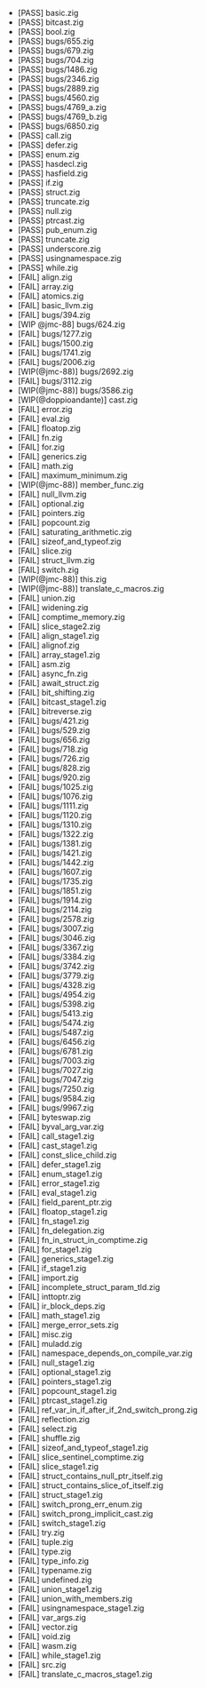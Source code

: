 - [PASS] basic.zig
- [PASS] bitcast.zig
- [PASS] bool.zig
- [PASS] bugs/655.zig
- [PASS] bugs/679.zig
- [PASS] bugs/704.zig
- [PASS] bugs/1486.zig
- [PASS] bugs/2346.zig
- [PASS] bugs/2889.zig
- [PASS] bugs/4560.zig
- [PASS] bugs/4769_a.zig
- [PASS] bugs/4769_b.zig
- [PASS] bugs/6850.zig
- [PASS] call.zig
- [PASS] defer.zig
- [PASS] enum.zig
- [PASS] hasdecl.zig
- [PASS] hasfield.zig
- [PASS] if.zig
- [PASS] struct.zig
- [PASS] truncate.zig
- [PASS] null.zig
- [PASS] ptrcast.zig
- [PASS] pub_enum.zig
- [PASS] truncate.zig
- [PASS] underscore.zig
- [PASS] usingnamespace.zig
- [PASS] while.zig
- [FAIL] align.zig
- [FAIL] array.zig
- [FAIL] atomics.zig
- [FAIL] basic_llvm.zig
- [FAIL] bugs/394.zig
- [WIP @jmc-88] bugs/624.zig
- [FAIL] bugs/1277.zig
- [FAIL] bugs/1500.zig
- [FAIL] bugs/1741.zig
- [FAIL] bugs/2006.zig
- [WIP(@jmc-88)] bugs/2692.zig
- [FAIL] bugs/3112.zig
- [WIP(@jmc-88)] bugs/3586.zig
- [WIP(@doppioandante)] cast.zig
- [FAIL] error.zig
- [FAIL] eval.zig
- [FAIL] floatop.zig
- [FAIL] fn.zig
- [FAIL] for.zig
- [FAIL] generics.zig
- [FAIL] math.zig
- [FAIL] maximum_minimum.zig
- [WIP(@jmc-88)] member_func.zig
- [FAIL] null_llvm.zig
- [FAIL] optional.zig
- [FAIL] pointers.zig
- [FAIL] popcount.zig
- [FAIL] saturating_arithmetic.zig
- [FAIL] sizeof_and_typeof.zig
- [FAIL] slice.zig
- [FAIL] struct_llvm.zig
- [FAIL] switch.zig
- [WIP(@jmc-88)] this.zig
- [WIP(@jmc-88)] translate_c_macros.zig
- [FAIL] union.zig
- [FAIL] widening.zig
- [FAIL] comptime_memory.zig
- [FAIL] slice_stage2.zig
- [FAIL] align_stage1.zig
- [FAIL] alignof.zig
- [FAIL] array_stage1.zig
- [FAIL] asm.zig
- [FAIL] async_fn.zig
- [FAIL] await_struct.zig
- [FAIL] bit_shifting.zig
- [FAIL] bitcast_stage1.zig
- [FAIL] bitreverse.zig
- [FAIL] bugs/421.zig
- [FAIL] bugs/529.zig
- [FAIL] bugs/656.zig
- [FAIL] bugs/718.zig
- [FAIL] bugs/726.zig
- [FAIL] bugs/828.zig
- [FAIL] bugs/920.zig
- [FAIL] bugs/1025.zig
- [FAIL] bugs/1076.zig
- [FAIL] bugs/1111.zig
- [FAIL] bugs/1120.zig
- [FAIL] bugs/1310.zig
- [FAIL] bugs/1322.zig
- [FAIL] bugs/1381.zig
- [FAIL] bugs/1421.zig
- [FAIL] bugs/1442.zig
- [FAIL] bugs/1607.zig
- [FAIL] bugs/1735.zig
- [FAIL] bugs/1851.zig
- [FAIL] bugs/1914.zig
- [FAIL] bugs/2114.zig
- [FAIL] bugs/2578.zig
- [FAIL] bugs/3007.zig
- [FAIL] bugs/3046.zig
- [FAIL] bugs/3367.zig
- [FAIL] bugs/3384.zig
- [FAIL] bugs/3742.zig
- [FAIL] bugs/3779.zig
- [FAIL] bugs/4328.zig
- [FAIL] bugs/4954.zig
- [FAIL] bugs/5398.zig
- [FAIL] bugs/5413.zig
- [FAIL] bugs/5474.zig
- [FAIL] bugs/5487.zig
- [FAIL] bugs/6456.zig
- [FAIL] bugs/6781.zig
- [FAIL] bugs/7003.zig
- [FAIL] bugs/7027.zig
- [FAIL] bugs/7047.zig
- [FAIL] bugs/7250.zig
- [FAIL] bugs/9584.zig
- [FAIL] bugs/9967.zig
- [FAIL] byteswap.zig
- [FAIL] byval_arg_var.zig
- [FAIL] call_stage1.zig
- [FAIL] cast_stage1.zig
- [FAIL] const_slice_child.zig
- [FAIL] defer_stage1.zig
- [FAIL] enum_stage1.zig
- [FAIL] error_stage1.zig
- [FAIL] eval_stage1.zig
- [FAIL] field_parent_ptr.zig
- [FAIL] floatop_stage1.zig
- [FAIL] fn_stage1.zig
- [FAIL] fn_delegation.zig
- [FAIL] fn_in_struct_in_comptime.zig
- [FAIL] for_stage1.zig
- [FAIL] generics_stage1.zig
- [FAIL] if_stage1.zig
- [FAIL] import.zig
- [FAIL] incomplete_struct_param_tld.zig
- [FAIL] inttoptr.zig
- [FAIL] ir_block_deps.zig
- [FAIL] math_stage1.zig
- [FAIL] merge_error_sets.zig
- [FAIL] misc.zig
- [FAIL] muladd.zig
- [FAIL] namespace_depends_on_compile_var.zig
- [FAIL] null_stage1.zig
- [FAIL] optional_stage1.zig
- [FAIL] pointers_stage1.zig
- [FAIL] popcount_stage1.zig
- [FAIL] ptrcast_stage1.zig
- [FAIL] ref_var_in_if_after_if_2nd_switch_prong.zig
- [FAIL] reflection.zig
- [FAIL] select.zig
- [FAIL] shuffle.zig
- [FAIL] sizeof_and_typeof_stage1.zig
- [FAIL] slice_sentinel_comptime.zig
- [FAIL] slice_stage1.zig
- [FAIL] struct_contains_null_ptr_itself.zig
- [FAIL] struct_contains_slice_of_itself.zig
- [FAIL] struct_stage1.zig
- [FAIL] switch_prong_err_enum.zig
- [FAIL] switch_prong_implicit_cast.zig
- [FAIL] switch_stage1.zig
- [FAIL] try.zig
- [FAIL] tuple.zig
- [FAIL] type.zig
- [FAIL] type_info.zig
- [FAIL] typename.zig
- [FAIL] undefined.zig
- [FAIL] union_stage1.zig
- [FAIL] union_with_members.zig
- [FAIL] usingnamespace_stage1.zig
- [FAIL] var_args.zig
- [FAIL] vector.zig
- [FAIL] void.zig
- [FAIL] wasm.zig
- [FAIL] while_stage1.zig
- [FAIL] src.zig
- [FAIL] translate_c_macros_stage1.zig
